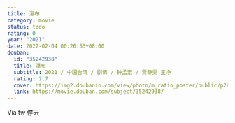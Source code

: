 ```yaml
---
title: 瀑布
category: movie
status: todo
rating: 0
year: "2021"
date: 2022-02-04 00:26:53+08:00
douban:
  id: "35242938"
  title: 瀑布
  subtitle: 2021 / 中国台湾 / 剧情 / 钟孟宏 / 贾静雯 王净
  rating: 7.7
  cover: https://img2.doubanio.com/view/photo/m_ratio_poster/public/p2678037153.jpg
  link: https://movie.douban.com/subject/35242938/
---
```


Via tw 停云
